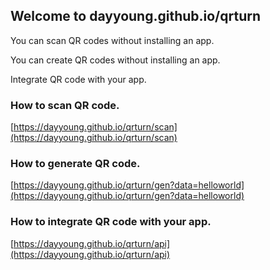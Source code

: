 ## Welcome to dayyoung.github.io/qrturn

You can scan QR codes without installing an app.

You can create QR codes without installing an app.

Integrate QR code with your app.

### How to scan QR code.

[https://dayyoung.github.io/qrturn/scan](https://dayyoung.github.io/qrturn/scan)

### How to generate QR code.

[https://dayyoung.github.io/qrturn/gen?data=helloworld](https://dayyoung.github.io/qrturn/gen?data=helloworld)

### How to integrate QR code with your app.

[https://dayyoung.github.io/qrturn/api](https://dayyoung.github.io/qrturn/api)

